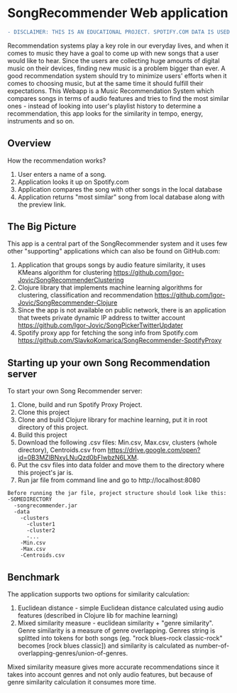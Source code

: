 # SongRecommender Web application
```diff
- DISCLAIMER: THIS IS AN EDUCATIONAL PROJECT. SPOTIFY.COM DATA IS USED FOR EDUCATIONAL PURPOSES ONLY.
```
Recommendation systems play a key role in our everyday lives, and when it comes to music they have a goal to come up with new songs that a user would like to hear. Since the users are collecting huge amounts of digital music on their devices, finding new music is a problem bigger than ever. 
A good recommendation system should try to minimize users' efforts when it comes to choosing music, but at the same time it should fulfill their expectations. 
This Webapp is a Music Recommendation System which compares songs in terms of audio features and tries to find the most similar ones - instead of looking into user's playlist history to determine a recommendation, this app looks for the similarity in tempo, energy, instruments and so on. 

## Overview

How the recommendation works?
1. User enters a name of a song.
2. Application looks it up on Spotify.com
3. Application compares the song with other songs in the local database
4. Application returns "most similar" song from local database along with the preview link.

## The Big Picture 

This app is a central part of the SongRecommender system and it uses few other "supporting" applications which can also be found on GitHub.com:
1. Application that groups songs by audio feature similarity, it uses KMeans algorithm for clustering   https://github.com/Igor-Jovic/SongRecommenderClustering
2. Clojure library that implements machine learning algorithms for clustering, classification and recommendation https://github.com/Igor-Jovic/SongRecommender-Clojure
3. Since the app is not available on public network, there is an application that tweets private dynamic IP address to twitter account https://github.com/Igor-Jovic/SongPickerTwitterUpdater
4. Spotify proxy app for fetching the song info from Spotify.com https://github.com/SlavkoKomarica/SongRecommender-SpotifyProxy

## Starting up your own Song Recommendation server

To start your own Song Recommender server:
1. Clone, build and run Spotify Proxy Project.
2. Clone this project
3. Clone and build Clojure library for machine learning, put it in root directory of this project.
4. Build this project
5. Download the following .csv files: Min.csv, Max.csv, clusters (whole directory), Centroids.csv from https://drive.google.com/open?id=0B3MZlBNxyLNuQzd0bFIwbzN6LXM. 
6. Put the csv files into data folder and move them to the directory where this project's jar is. 
7. Run jar file from command line and go to http://localhost:8080 

```
Before running the jar file, project structure should look like this:
-SOMEDIRECTORY
  -songrecommender.jar
  -data
    -clusters
      -cluster1
      -cluster2
      -...
    -Min.csv
    -Max.csv
    -Centroids.csv
 ```

## Benchmark

The application supports two options for similarity calculation:
1. Euclidean distance - simple Euclidean distance calculated using audio features (described in Clojure lib for machine learning) 
2. Mixed similarity measure - euclidean similarity + "genre similarity". Genre similarity is a measure of genre overlapping. Genres string is splitted into tokens for both songs (eg. "rock blues-rock classic-rock" becomes [rock blues classic]) and similarity is calculated as number-of-overlapping-genres/union-of-genres. 

Mixed similarity measure gives more accurate recommendations since it takes into account genres and not only audio features, but because of genre similarity calculation it consumes more time.  
